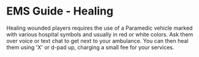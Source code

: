 # EMS Guide - Healing
Healing wounded players requires the use of a Paramedic vehicle marked with various hospital symbols and usually in red or white colors.
Ask them over voice or text chat to get next to your ambulance.
You can then heal them using 'X' or d-pad up, charging a small fee for your services.
